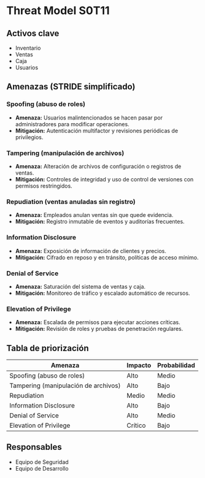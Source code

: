 # Threat Model S0T11

## Activos clave
- Inventario
- Ventas
- Caja
- Usuarios

## Amenazas (STRIDE simplificado)

### Spoofing (abuso de roles)
- **Amenaza:** Usuarios malintencionados se hacen pasar por administradores para modificar operaciones.
- **Mitigación:** Autenticación multifactor y revisiones periódicas de privilegios.

### Tampering (manipulación de archivos)
- **Amenaza:** Alteración de archivos de configuración o registros de ventas.
- **Mitigación:** Controles de integridad y uso de control de versiones con permisos restringidos.

### Repudiation (ventas anuladas sin registro)
- **Amenaza:** Empleados anulan ventas sin que quede evidencia.
- **Mitigación:** Registro inmutable de eventos y auditorías frecuentes.

### Information Disclosure
- **Amenaza:** Exposición de información de clientes y precios.
- **Mitigación:** Cifrado en reposo y en tránsito, políticas de acceso mínimo.

### Denial of Service
- **Amenaza:** Saturación del sistema de ventas y caja.
- **Mitigación:** Monitoreo de tráfico y escalado automático de recursos.

### Elevation of Privilege
- **Amenaza:** Escalada de permisos para ejecutar acciones críticas.
- **Mitigación:** Revisión de roles y pruebas de penetración regulares.

## Tabla de priorización

| Amenaza | Impacto | Probabilidad |
|---------|---------|--------------|
| Spoofing (abuso de roles) | Alto | Medio |
| Tampering (manipulación de archivos) | Alto | Bajo |
| Repudiation | Medio | Medio |
| Information Disclosure | Alto | Bajo |
| Denial of Service | Alto | Medio |
| Elevation of Privilege | Crítico | Bajo |

## Responsables
- Equipo de Seguridad
- Equipo de Desarrollo
